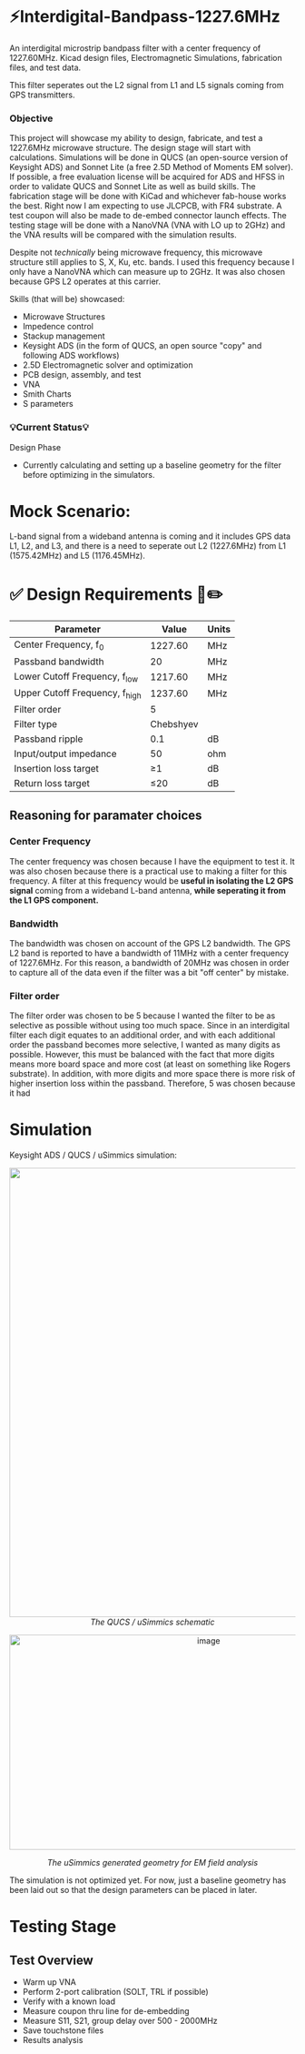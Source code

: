# ⚡Interdigital-Bandpass-1227.6MHz
An interdigital microstrip bandpass filter with a center frequency of 1227.60MHz. Kicad design files, Electromagnetic Simulations, fabrication files, and test data. 

This filter seperates out the L2 signal from L1 and L5 signals coming from GPS transmitters.

### Objective
This project will showcase my ability to design, fabricate, and test a 1227.6MHz microwave structure. The design stage will start with calculations. Simulations will be done in QUCS (an open-source version of Keysight ADS) and Sonnet Lite (a free 2.5D Method of Moments EM solver). If possible, a free evaluation license will be acquired for ADS and HFSS in order to validate QUCS and Sonnet Lite as well as build skills. The fabrication stage will be done with KiCad and whichever fab-house works the best. Right now I am expecting to use JLCPCB, with FR4 substrate. A test coupon will also be made to de-embed connector launch effects. The testing stage will be done with a NanoVNA (VNA with LO up to 2GHz) and the VNA results will be compared with the simulation results.

Despite not *technically* being microwave frequency, this microwave structure still applies to S, X, Ku, etc. bands. I used this frequency because I only have a NanoVNA which can measure up to 2GHz. It was also chosen because GPS L2 operates at this carrier.

Skills (that will be) showcased:
- Microwave Structures
- Impedence control
- Stackup management
- Keysight ADS (in the form of QUCS, an open source "copy" and following ADS workflows)
- 2.5D Electromagnetic solver and optimization
- PCB design, assembly, and test
- VNA
- Smith Charts
- S parameters

### 💡Current Status💡
Design Phase
- Currently calculating and setting up a baseline geometry for the filter before optimizing in the simulators.

# Mock Scenario:
L-band signal from a wideband antenna is coming and it includes GPS data L1, L2, and L3, and there is a need to seperate out L2 (1227.6MHz) from L1 (1575.42MHz) and L5 (1176.45MHz). 

# ✅ Design Requirements 📖✏️

| Parameter                        | Value     | Units |
|----------------------------------|-----------|-------|
| Center Frequency, f<sub>0</sub>  | 1227.60   | MHz   |
| Passband bandwidth               | 20        | MHz   |
| Lower Cutoff Frequency, f<sub>low</sub>  | 1217.60   | MHz   |
| Upper Cutoff Frequency, f<sub>high</sub>  | 1237.60  | MHz   |
| Filter order                     | 5         |       |
| Filter type                      | Chebshyev |       |
| Passband ripple                  | 0.1       | dB    |
| Input/output impedance           | 50        | ohm   |
| Insertion loss target            | &ge;1     | dB    |
| Return loss target               | &le;20    | dB    |

## Reasoning for paramater choices
### Center Frequency
The center frequency was chosen because I have the equipment to test it. It was also chosen because there is a practical use to making a filter for this frequency. A filter at this frequency would be **useful in isolating the L2 GPS signal** coming from a wideband L-band antenna, **while seperating it from the L1 GPS component.**

### Bandwidth
The bandwidth was chosen on account of the GPS L2 bandwidth. The GPS L2 band is reported to have a bandwidth of 11MHz with a center frequency of 1227.6MHz. For this reason, a bandwidth of 20MHz was chosen in order to capture all of the data even if the filter was a bit "off center" by mistake.

### Filter order
The filter order was chosen to be 5 because I wanted the filter to be as selective as possible without using too much space. Since in an interdigital filter each digit equates to an additional order, and with each additional order the passband becomes more selective, I wanted as many digits as possible. However, this must be balanced with the fact that more digits means more board space and more cost (at least on something like Rogers substrate). In addition, with more digits and more space there is more risk of higher insertion loss within the passband. Therefore, 5 was chosen because it had

# Simulation
Keysight ADS / QUCS / uSimmics simulation:
<p align="center">
  <img width="1176" height="790" alt="image" src="https://github.com/user-attachments/assets/ae4e087e-2946-4c37-93f9-43c235954edc" />
  <i>The QUCS / uSimmics schematic</i>
<p align="center">
  <img width="686" height="378" alt="image" src="https://github.com/user-attachments/assets/86b2cb26-9271-4ee6-8865-d019fd703013" />
<p align="center">
  <i>The uSimmics generated geometry for EM field analysis</i>
</p>

The simulation is not optimized yet. For now, just a baseline geometry has been laid out so that the design parameters can be placed in later. 


# Testing Stage
## Test Overview
- Warm up VNA
- Perform 2-port calibration (SOLT, TRL if possible)
- Verify with a known load
- Measure coupon thru line for de-embedding
- Measure S11, S21, group delay over 500 - 2000MHz
- Save touchstone files
- Results analysis

